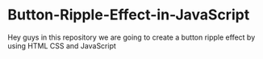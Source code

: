 # Button-Ripple-Effect-in-JavaScript
Hey guys in this repository we are going to create a button ripple effect by using HTML CSS and JavaScript

